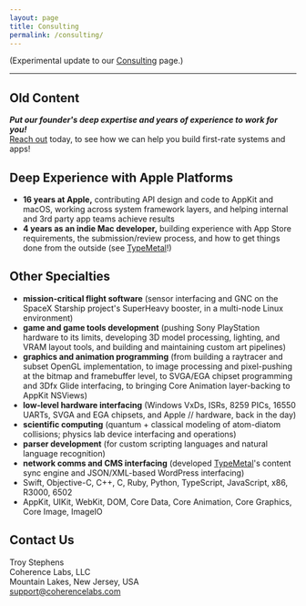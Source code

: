 ```yaml
---
layout: page
title: Consulting
permalink: /consulting/
---
```


(Experimental update to our [Consulting](https://coherencelabs.com/consulting/) page.)

---

## Old Content

<!-- wp:paragraph -->
<p><strong><em>Put our founder's deep expertise and years of experience to work for you!</em></strong><br><a href="mailto:support@coherencelabs.com" data-type="mailto" data-id="mailto:support@coherencelabs.com">Reach out</a> today, to see how we can help you build first-rate systems and apps!</p>
<!-- /wp:paragraph -->

<!-- wp:heading -->
<h2 class="wp-block-heading">Deep Experience with Apple Platforms</h2>
<!-- /wp:heading -->

<!-- wp:list -->
<ul><!-- wp:list-item -->
<li><strong>16 years at Apple,</strong>&nbsp;contributing API design and code to AppKit and macOS, working across system framework layers, and helping internal and 3rd party app teams achieve results</li>
<!-- /wp:list-item -->

<!-- wp:list-item -->
<li><strong>4 years as an indie Mac developer,</strong>&nbsp;building experience with App Store requirements, the submission/review process, and how to get things done from the outside (see&nbsp;<a rel="noreferrer noopener" href="https://coherencelabs.com/typemetal/" target="_blank">TypeMetal</a>!)</li>
<!-- /wp:list-item --></ul>
<!-- /wp:list -->

<!-- wp:heading -->
<h2 class="wp-block-heading">Other Specialties</h2>
<!-- /wp:heading -->

<!-- wp:list -->
<ul><!-- wp:list-item -->
<li><strong>mission-critical flight software</strong>&nbsp;(sensor interfacing and GNC on the SpaceX Starship project's SuperHeavy booster, in a multi-node Linux environment)</li>
<!-- /wp:list-item -->

<!-- wp:list-item -->
<li><strong>game and game tools development</strong>&nbsp;(pushing Sony PlayStation hardware to its limits, developing 3D model processing, lighting, and VRAM layout tools, and building and maintaining custom art pipelines)</li>
<!-- /wp:list-item -->

<!-- wp:list-item -->
<li><strong>graphics and animation programming</strong>&nbsp;(from building a raytracer and subset OpenGL implementation, to image processing and pixel-pushing at the bitmap and framebuffer level, to SVGA/EGA chipset programming and 3Dfx Glide interfacing, to bringing Core Animation layer-backing to AppKit NSViews)</li>
<!-- /wp:list-item -->

<!-- wp:list-item -->
<li><strong>low-level hardware interfacing</strong>&nbsp;(Windows VxDs, ISRs, 8259 PICs, 16550 UARTs, SVGA and EGA chipsets, and Apple // hardware, back in the day)</li>
<!-- /wp:list-item -->

<!-- wp:list-item -->
<li><strong>scientific computing</strong>&nbsp;(quantum + classical modeling of atom-diatom collisions; physics lab device interfacing and operations)</li>
<!-- /wp:list-item -->

<!-- wp:list-item -->
<li><strong>parser development</strong>&nbsp;(for custom scripting languages and natural language recognition)</li>
<!-- /wp:list-item -->

<!-- wp:list-item -->
<li><strong>network comms and CMS interfacing</strong>&nbsp;(developed&nbsp;<a rel="noreferrer noopener" href="https://coherencelabs.com/typemetal/" target="_blank">TypeMetal</a>'s content sync engine and JSON/XML-based WordPress interfacing)</li>
<!-- /wp:list-item -->

<!-- wp:list-item -->
<li>Swift, Objective-C, C++, C, Ruby, Python, TypeScript, JavaScript, x86, R3000, 6502</li>
<!-- /wp:list-item -->

<!-- wp:list-item -->
<li>AppKit, UIKit, WebKit, DOM, Core&nbsp;Data, Core&nbsp;Animation, Core&nbsp;Graphics, Core&nbsp;Image, ImageIO</li>
<!-- /wp:list-item --></ul>
<!-- /wp:list -->

<!-- wp:heading -->
<h2 class="wp-block-heading">Contact Us</h2>
<!-- /wp:heading -->

<!-- wp:paragraph -->
<p>Troy Stephens<br>Coherence Labs, LLC<br>Mountain Lakes, New Jersey, USA<br><a href="mailto:support@coherencelabs.com" data-type="mailto" data-id="mailto:support@coherencelabs.com">support@coherencelabs.com</a></p>
<!-- /wp:paragraph -->

<!-- wp:social-links -->
<ul class="wp-block-social-links"><!-- wp:social-link {"url":"https://www.linkedin.com/in/troystephens","service":"linkedin"} /-->

<!-- wp:social-link {"url":"https://twitter.com/CoherenceLabs","service":"twitter"} /--></ul>
<!-- /wp:social-links -->
